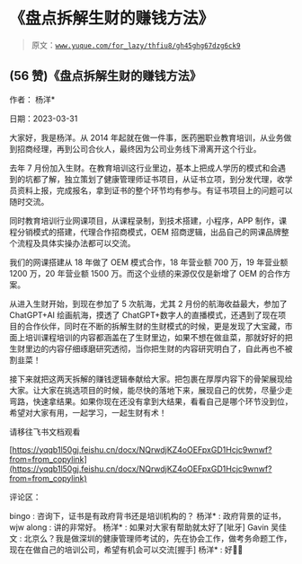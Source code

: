 # 《盘点拆解生财的赚钱方法》

> 原文：[`www.yuque.com/for_lazy/thfiu8/gh45ghg67dzg6ck9`](https://www.yuque.com/for_lazy/thfiu8/gh45ghg67dzg6ck9)



## (56 赞)《盘点拆解生财的赚钱方法》 

作者： 杨洋* 

日期：2023-03-31 

大家好，我是杨洋。从 2014 年起就在做一件事，医药圈职业教育培训，从业务做到招商经理，再到公司合伙人，最终因为公司业务线下滑离开这个行业。 

去年 7 月份加入生财。在教育培训这行业里边，基本上把成人学历的模式和会遇到的坑都了解，独立策划了健康管理师证书项目，从证书立项，到分发代理，收学员资料上报，完成报名，拿到证书的整个环节均有参与。有证书项目上的问题可以随时交流。 

同时教育培训行业网课项目，从课程录制，到技术搭建，小程序，APP 制作，课程分销模式的搭建，代理合作招商模式，OEM 招商逻辑，出品自己的网课品牌整个流程及具体实操办法都可以交流。 

我们的网课搭建从 18 年做了 OEM 模式合作，18 年营业额 700 万，19 年营业额 1200 万，20 年营业额 1500 万。而这个业绩的来源仅仅是新增了 OEM 的合作方案。 

从进入生财开始，到现在参加了 5 次航海，尤其 2 月份的航海收益最大，参加了 ChatGPT+AI 绘画航海，摸透了 ChatGPT+数字人的直播模式，还遇到了现在项目的合作伙伴，同时在不断的拆解生财的生财模式的时候，更是发现了大宝藏，市面上培训课程培训的内容都涵盖在了生财里边，如果不想在做韭菜，那就好好的把生财里边的内容仔细琢磨研究透彻，当你把生财的内容研究明白了，自此再也不被割韭菜！ 

接下来就把这两天拆解的赚钱逻辑奉献给大家。把包裹在厚厚内容下的骨架展现给大家。让大家在挑选项目的时候，能尽快的落地下来，展现自己的优势，尽量少走弯路，快速拿结果。如果你现在还没有拿到大结果，看看自己是哪个环节没到位，希望对大家有用，一起学习，一起生财有术！ 

请移往飞书文档观看 

[https://yqqb1l50gj.feishu.cn/docx/NQrwdjKZ4oOEFpxGD1Hcjc9wnwf?from=from_copylink](https://yqqb1l50gj.feishu.cn/docx/NQrwdjKZ4oOEFpxGD1Hcjc9wnwf?from=from_copylink) 

评论区： 

bingo : 咨询下，证书是有政府背书还是培训机构的？ 杨洋* : 政府背景的证书，wjw along : 讲的非常好。 杨洋* : 如果对大家有帮助就太好了[呲牙] Gavin 吴佳文 : 北京么？我是做深圳的健康管理师考试的，先在协会工作，做考务命题工作，现在在做自己的培训公司，希望有机会可以交流[握手] 杨洋* : 好👌🏻